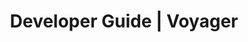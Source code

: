 ---
title: Developer Guide | Voyager
description: Voyager Developer Guide
menu:
  product_voyager_5.0.0-rc.3:
    identifier: developer-guide
    name: Developer Guide
    weight: 40
left_menu: product_voyager_5.0.0-rc.3
---